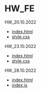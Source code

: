 # HW_FE

HW_20.10.2022

- [index.html](https://yuliiashulimenko.github.io/New_FE_HW/HM20.10.2022/)
- [style.css](https://yuliiashulimenko.github.io/New_FE_HW/HM20.10.2022/style/style.css)

HW_23.10.2022

- [index.html](https://yuliiashulimenko.github.io/New_FE_HW/HW23.10.2022/)
- [style.css](https://yuliiashulimenko.github.io/New_FE_HW/HW23.10.2022/style/style.css)

HW_28.10.2022

- [index.html](https://yuliiashulimenko.github.io/New_FE_HW/HW28.10.2022/)
- [index.js](https://yuliiashulimenko.github.io/New_FE_HW/HW28.10.2022/index.js)